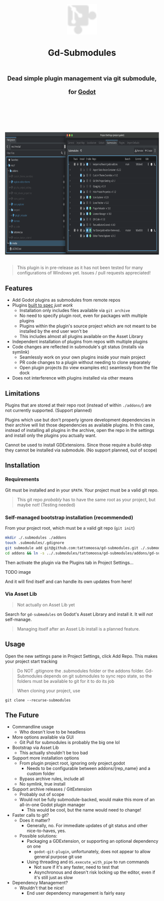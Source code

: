 <div align="center">
	<br/>
	<br/>
	<img src="https://raw.githubusercontent.com/Tattomoosa/gd-submodules/refs/heads/main/addons/gd-submodules/icons/GitPlugin.svg" width="100"/>
	<br/>
	<h1>
		Gd-Submodules
		<br/>
		<br/>
		<sub>
		<sub>
		Dead simple plugin management via git submodule, for <a href="https://godotengine.org/">Godot</a>
		</sub>
		</sub>
		</sub>
		<br/>
		<br/>
		<br/>
	</h1>
	<br/>
	<br/>
	<img src="https://raw.githubusercontent.com/Tattomoosa/gd-submodules/refs/heads/main/media/image.png" height="400">
	<!-- <img src="./readme_images/stress_test.png" height="140"> -->
	<!-- <img src="./readme_images/editor_view.png" height="140"> -->
	<br/>
	<br/>
</div>

> This plugin is in pre-release as it has not been tested for many configurations of Windows yet. Issues / pull requests appreciated!

## Features

* Add Godot plugins as submodules from remote repos
* Plugins [built to spec](https://docs.godotengine.org/en/stable/community/asset_library/submitting_to_assetlib.html) *just work*
	* Installation only includes files available via `git archive`
	* No need to specify plugin root, even for packages with multiple plugins
	* Plugins within the plugin's source project which are not meant to be installed by the end user won't be
	* This includes almost all plugins available on the Asset Library
* Independent installation of plugins from repos with multiple plugins
* Code changes are reflected in submodule's git status (installs via symlink)
	* Seamlessly work on your own plugins inside your main project
	* PR code changes to a plugin without needing to clone separately
	* Open plugin projects (to view examples etc) seamlessly from the file dock
* Does not interference with plugins installed via other means

## Limitations

Plugins that are stored at their repo root (instead of within `./addons/`) are not currently supported. (Support planned)

Plugins which use but don't properly ignore development dependencies in their archive will list those
dependencies as available plugins. In this case, instead of installing all plugins in the archive,
open the repo in the settings and install only the plugins you actually want.

Cannot be used to install GDExtensions. Since those require a
build-step they cannot be installed via submodule. (No support planned, out of scope)

## Installation

### Requirements

Git must be installed and in your `$PATH`. Your project must be a valid git repo.

> This git repo *probably* has to have the same root as your project, but maybe not! (Testing needed)

### Self-managed bootstrap installation (recommended)

From your project root, which must be a valid git repo (`git init`)

```bash
mkdir ./.submodules ./addons
touch .submodules/.gdignore
git submodule add git@github.com:tattomoosa/gd-submodules.git ./.submodules/tattomoosa/gd-submodules
cd addons && ln -s ../.submodules/tattomoosa/gd-submodules/addons/gd-submodules ./gd-submodules
```

Then activate the plugin via the Plugins tab in Project Settings...

TODO image

And it will find itself and can handle its own updates from here!



### Via Asset Lib

> Not actually on Asset Lib yet

Search for `gd-submodules` on Godot's Asset Library and install it. It will *not* self-manage.

> Managing itself after an Asset Lib install is a planned feature.

## Usage

Open the new settings pane in Project Settings, click Add Repo.
This makes your project start tracking 

> Do NOT .gitignore the .submodules folder or the addons folder. Gd-Submodules depends on
> git submodules to sync repo state, so the folders must be available to git for it to do
> its job
>
> When cloning your project, use
```
git clone --recurse-submodules
```
## The Future

* Commandline usage
	* Who doesn't love to be headless
* More options available via GUI
	* Git Pull for submodules is probably the big one lol
* Bootstrap via Asset Lib
	* This actually shouldn't be too bad
* Support more installation options
	* From plugin project root, ignoring only project.godot
		* Needs to be configurable between addons/{rep_name} and a custom folder
	* Bypass archive rules, include all
	* No symlink, true install
* Support archive releases / GitExtension
	* Probably out of scope
	* Would not be fully submodule-backed, would make this more of an all-in-one Godot plugin manager
		* This would be cool, but the name would need to change!
* Faster calls to git?
	* Does it matter?
		* Generally, no. For immediate updates of git status and other nice-to-haves, yes.
	* Possible solutions:
		* Packaging a GDExtension, or supporting an optional dependency on one
			* `godot-git-plugin`, unfortunately, does not appear to allow general purpose git use
		* Using threading and `OS.execute_with_pipe` to run commands
			* Not sure if it's any faster, need to test that
			* Asynchronous and doesn't risk locking up the editor, even if it's still just as slow
* Dependency Management?
	* Wouldn't that be nice!
		* End user dependency management is fairly easy